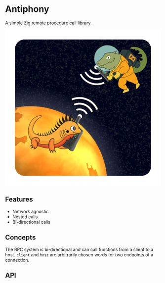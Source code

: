 # Antiphony

A simple Zig remote procedure call library.

![Project Logo](design/logo.png)

## Features

- Network agnostic
- Nested calls
- Bi-directional calls

## Concepts

The RPC system is bi-directional and can call functions from a client to a host.
`client` and `host` are arbitrarily chosen words for two endpoints of a connection.

## API
